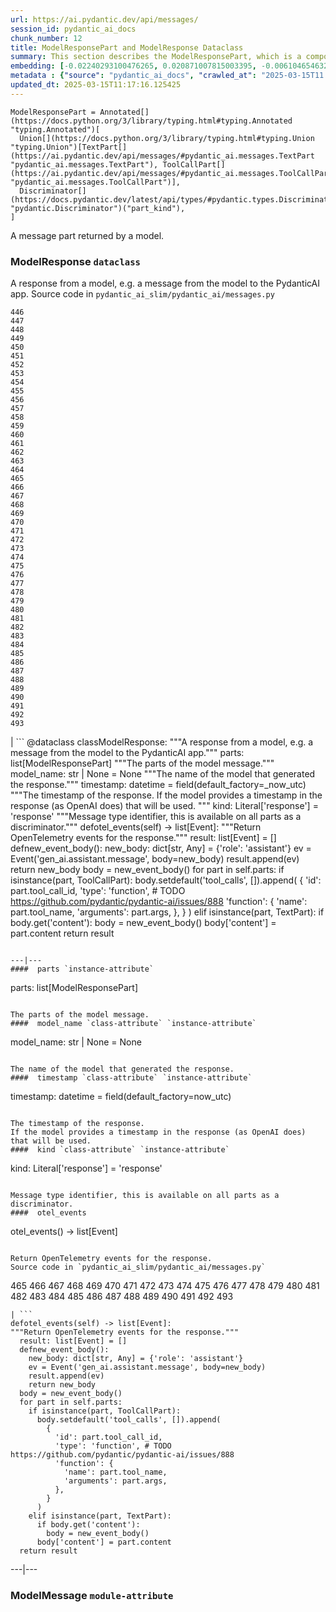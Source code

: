 ```yaml
---
url: https://ai.pydantic.dev/api/messages/
session_id: pydantic_ai_docs
chunk_number: 12
title: ModelResponsePart and ModelResponse Dataclass
summary: This section describes the ModelResponsePart, which is a component returned by a model, consisting of either a TextPart or ToolCallPart. It introduces the ModelResponse dataclass that represents a message from the model to the PydanticAI application.
embedding: [-0.02240293100476265, 0.020871007815003395, -0.006104654632508755, -0.026791371405124664, 0.022575704380869865, -0.0035245742183178663, -0.04141950607299805, -0.027206026017665863, -0.010573722422122955, -0.016862668097019196, -0.007838145829737186, -0.07445374876260757, 0.016678376123309135, -0.025247929617762566, -0.03367926552891731, -0.007987882941961288, 0.017277324572205544, 0.0388394258916378, 0.01841762661933899, 0.03874727711081505, 0.026238495483994484, -0.003763577202335, 0.01936212182044983, -0.013292021118104458, 0.018855320289731026, 0.00520047452300787, -0.024718090891838074, 0.03013165295124054, -0.0018486736807972193, -0.0196270402520895, 0.022045865654945374, -0.024096107110381126, -0.014789389446377754, -0.015526555478572845, -0.015111899003386497, -0.007221921347081661, -0.024718090891838074, -0.008321911096572876, -0.026745297014713287, -0.005744710098952055, -0.0303159449249506, -0.03773367404937744, 0.007711445447057486, 0.015918174758553505, -0.04264043644070625, 0.01792234368622303, 0.0028651561588048935, 0.02748246304690838, -0.010959582403302193, 0.04842257872223854, -0.024879347532987595, 0.012359045445919037, 0.025017565116286278, -0.0064732376486063, -0.016240684315562248, -0.03817136958241463, -0.050219420343637466, 0.04823828861117363, 0.016229165717959404, -0.02971699833869934, -0.009249127469956875, -0.02557043917477131, -0.03635149076581001, -0.001323155127465725, 0.00834494736045599, -0.04293990880250931, -0.04515140876173973, 0.03275780752301216, -0.018982019275426865, -0.005977954249829054, 0.03356408327817917, 0.014754834584891796, -0.05952614173293114, 0.01619461178779602, -0.01913175731897354, -0.023566270247101784, -0.0071585713885724545, 0.05542565509676933, 0.0036570336669683456, -0.027113880962133408, -0.011794652789831161, 0.030454162508249283, 0.006352296099066734, -0.0013296341057866812, -0.021527545526623726, -0.012186273001134396, -0.049482256174087524, -0.006311982404440641, -0.030016470700502396, -0.027021734043955803, -0.05012727528810501, 0.006513551343232393, -0.036535780876874924, 0.00184579414781183, 0.059756506234407425, -0.034255173057317734, -0.061691563576459885, -0.010268489830195904, 0.010176343843340874, -0.016712931916117668, 0.013603013008832932, -0.03409392014145851, -0.034393392503261566, 0.021573618054389954, -0.00029983356944285333, -0.005433718208223581, 0.03989909961819649, -0.00643292348831892, -0.03607505187392235, 0.0053415726870298386, -0.07703383266925812, 0.02295580506324768, 0.02667618915438652, 0.021228071302175522, -0.06026330590248108, -0.026814406737685204, -0.03301120549440384, 0.046994321048259735, 0.013372648507356644, -0.0028795539401471615, -0.03469286859035492, 0.019511858001351357, 0.01590665616095066, 0.005675600841641426, -0.03372533619403839, 0.023128578439354897, -0.007273753639310598, -0.02203434705734253, -0.07611237466335297, 0.014616616070270538, 0.02088252641260624, 0.004057291429489851, -0.018152708187699318, -0.03676614537835121, -0.01745009794831276, -0.005949158687144518, -0.02494845539331436, -0.015319227240979671, -0.034255173057317734, 0.02612331323325634, 0.011990463361144066, -0.025501329451799393, -0.03139865770936012, 0.016655340790748596, -0.026468859985470772, -0.008321911096572876, -0.019891958683729172, -0.03913889825344086, -0.011955908499658108, 0.0007386056240648031, 0.020767344161868095, 0.030592381954193115, -0.03236618638038635, 0.01476635318249464, -0.01564173772931099, -0.021734872832894325, 0.013718195259571075, 0.031122220680117607, 0.00790149625390768, -0.024902382865548134, 0.0045122611336410046, 0.0055172257125377655, -0.05413561686873436, 0.012336009182035923, -0.034623757004737854, 0.01163339801132679, -0.010590999387204647, 0.011339684017002583, -0.046579666435718536, -0.08560337871313095, -0.012105644680559635, 0.006444442085921764, -0.05639318749308586, -0.013798822648823261, -0.01496216282248497, -0.018152708187699318, -0.051186952739953995, -0.04842257872223854, -0.039576590061187744, -0.024280399084091187, -0.008903580717742443, 0.0010596758220344782, -0.09108605235815048, -0.026169387623667717, 0.015399854630231857, -0.020767344161868095, 0.009560119360685349, 0.06459415704011917, -0.006064340937882662, 0.042985983192920685, -0.003590803826227784, 0.009053317829966545, 0.058236099779605865, 0.005885808262974024, -0.018452182412147522, -0.018118154257535934, 0.03522270545363426, -0.025201857089996338, 0.008604107424616814, 0.023750562220811844, 0.04346974566578865, 0.04446031525731087, 0.021999793127179146, -0.04190326854586601, -0.001618309412151575, -0.027021734043955803, -0.019488820806145668, 0.03743420168757439, -0.03877031430602074, 0.019638558849692345, 0.013464794494211674, -0.0396687351167202, 0.033080317080020905, -0.05049585923552513, -0.023934852331876755, -0.021032262593507767, -0.06689780205488205, -0.015319227240979671, -0.0014354577288031578, 0.025662586092948914, -0.01595272868871689, 0.06878678500652313, 0.06279731541872025, -0.03167509287595749, -0.00872504897415638, 0.003446826245635748, 0.008431334048509598, -0.03775671124458313, -0.015710847452282906, 0.007515635807067156, -0.007394694723188877, -0.022759994491934776, 0.0005838295910507441, -0.04671788588166237, -0.01621764898300171, -0.07242654263973236, 0.013487830758094788, -0.004132159985601902, 0.05814395472407341, -0.021020743995904922, 0.005168799310922623, 0.0015664773527532816, 0.0012641241773962975, 0.05114087834954262, 0.03280387818813324, 4.143858313909732e-05, 0.014720279723405838, -0.04920581728219986, 0.01584906503558159, 0.056899987161159515, 0.09739803522825241, -0.03374837338924408, 0.01721973344683647, 0.003487139940261841, -0.02028357796370983, 0.005764867179095745, -0.018406109884381294, 0.023750562220811844, -0.025662586092948914, -0.017300359904766083, 0.006830302067101002, 0.011253297328948975, -0.044506385922431946, 0.0038499636575579643, -0.013107730075716972, -0.028910722583532333, 0.01629827544093132, -0.04634930193424225, 0.002061760751530528, -0.034808047115802765, -0.006830302067101002, -0.008028196170926094, 0.03547610715031624, -0.0004016977909486741, -0.031721167266368866, 0.008886303752660751, 0.00652506947517395, 0.02895679511129856, 0.03614416345953941, -0.05358274281024933, 0.032089751213788986, 0.004232944454997778, 0.030154690146446228, -0.009600433520972729, -0.03718079999089241, 0.017645906656980515, 0.02494845539331436, -0.032112784683704376, -0.016528639942407608, 0.001463533379137516, 0.036305416375398636, -0.002624713582918048, 0.010147548280656338, -0.061138689517974854, 0.009001486003398895, -0.007112498395144939, 0.04132736101746559, -0.011932872235774994, 0.03775671124458313, -0.021469954401254654, 0.021009225398302078, -0.016125502064824104, -0.0007846784428693354, -0.002385710598900914, -0.006093136500567198, 0.030200762674212456, 0.01658623106777668, -0.019108720123767853, -0.004405717831104994, -0.0503576397895813, 0.022437484934926033, 0.017415542155504227, -0.034001775085926056, -0.03280387818813324, -0.05123302340507507, -0.015918174758553505, 0.021446919068694115, 0.015123417600989342, 0.0361671969294548, 0.004368283320218325, -0.009335514158010483, 0.004869326017796993, -0.01485849916934967, -0.02334742434322834, -0.020030178129673004, 0.0316520594060421, -0.030638454481959343, -0.007394694723188877, -0.009727133437991142, 0.010055402293801308, -0.00804547406733036, -0.042594362050294876, -0.044898007065057755, 0.027966229245066643, 0.04155772179365158, 0.001972494414076209, -0.05224662646651268, 0.019604003056883812, 0.005669842008501291, 0.07242654263973236, 0.011760098859667778, 0.012462710030376911, -0.06920143961906433, 0.0019048249814659357, -0.035936832427978516, -0.015814511105418205, 0.006887893192470074, 0.06565383076667786, -0.02059457078576088, 0.009623469784855843, 0.009347032755613327, 0.005609371233731508, 0.03750331327319145, -0.009110908955335617, -0.008264319971203804, -0.008511961437761784, 0.0007227680762298405, 0.024119144305586815, 0.0010812724940478802, -0.0016471048584207892, -0.0454278439283371, -0.0006403408478945494, 0.04144253954291344, 0.0031531115528196096, 0.000366063293768093, 0.020813416689634323, -0.02725209854543209, -0.05224662646651268, 0.013487830758094788, -0.02879554033279419, -0.01810663565993309, -0.015710847452282906, -0.019604003056883812, -0.02803533710539341, -0.015388336963951588, -0.019454266875982285, -0.02667618915438652, -0.020064732059836388, -0.05031156912446022, -0.007555949501693249, 0.050449784845113754, 0.02842695638537407, 0.014927607960999012, -0.031721167266368866, -0.007567468099296093, 0.020548498257994652, -0.024303436279296875, -0.01679355837404728, -0.032711733132600784, 0.04035982862114906, 0.016862668097019196, -0.0445985309779644, -0.03409392014145851, 0.011754339560866356, 0.009554360061883926, 0.03584468737244606, 0.003012013388797641, 0.025086674839258194, 0.0314447283744812, -0.019500339403748512, 0.004811734892427921, -0.005943399388343096, 0.011662193574011326, 0.02381967008113861, -0.03139865770936012, 0.04975869506597519, 0.01554959174245596, 0.025086674839258194, 0.04257132485508919, 0.024718090891838074, 0.05533351004123688, -0.03070756420493126, -0.004578490741550922, -0.011120837181806564, 0.003403632901608944, -0.05782144516706467, 0.01457054354250431, 0.019189348444342613, 0.028933757916092873, -0.005330054555088282, -0.015492000617086887, -0.0758359357714653, -0.03132954612374306, -0.001629827544093132, -0.02441861853003502, 0.05657747760415077, 0.021285662427544594, -0.06155334785580635, 0.024326471611857414, -0.03775671124458313, -0.030085580423474312, -0.0032510163728147745, 0.0441838763654232, -0.021216554567217827, 0.03982999175786972, -0.04208756238222122, 0.0006676965858787298, 0.007584745064377785, -0.02819659374654293, -0.009105149656534195, 0.04722468554973602, -0.011610361747443676, 0.005960676819086075, 0.03427821025252342, -0.031214365735650063, 0.008782640099525452, 0.010475817136466503, 0.017173660919070244, 0.0305232722312212, -0.01000932976603508, 0.019454266875982285, 0.03167509287595749, -0.045819465070962906, -0.026445824652910233, -0.031122220680117607, -0.04591161012649536, 0.04634930193424225, 0.026537969708442688, 0.07228832691907883, -0.023704487830400467, 0.012174754403531551, 0.000980488141067326, 0.013706676661968231, -0.008506202138960361, -0.062060147523880005, -0.05906541272997856, -0.0061680045910179615, -0.0220919381827116, -0.01637890376150608, 0.024073071777820587, 0.014593579806387424, 0.024096107110381126, 0.038378696888685226, 0.005304138641804457, 0.02028357796370983, -0.037848856300115585, 0.0413043238222599, 0.01564173772931099, 0.013983114622533321, 0.00643292348831892, 0.010855918750166893, -0.018832283094525337, -0.03050023689866066, -0.0341169573366642, -0.05551780015230179, 0.03388659283518791, -0.02536311186850071, -0.022725440561771393, 0.006738156545907259, -0.005091051571071148, -0.02764371782541275, -0.001629827544093132, 0.03377141058444977, -0.010326080955564976, 0.04611893743276596, -0.003818288678303361, -0.0470634326338768, -0.014547507278621197, 0.006191041320562363, -0.0503576397895813, -0.04084359481930733, -0.010567963123321533, -0.002152466680854559, 0.03374837338924408, 0.041672904044389725, 0.0222992654889822, 0.01505430880934, 0.048883307725191116, -0.011034451425075531, 0.059019338339567184, -0.04137343168258667, 0.025593476369976997, 0.004460429307073355, 0.009790483862161636, -0.013418721966445446, 0.019891958683729172, -0.010550686158239841, 0.003651274600997567, 0.00034986581886187196, 0.009093631990253925, 0.025593476369976997, -0.01333809457719326, 0.011990463361144066, -0.02497149258852005, -0.009986293502151966, 0.008678975515067577, -0.0077978321351110935, 0.0015189647674560547, -0.024879347532987595, 0.006985798012465239, 0.06399520486593246, 0.005756228696554899, 0.036121126264333725, -0.0009351351764053106, 0.012416636571288109, 0.011990463361144066, 0.018532808870077133, -0.013660604134202003, 0.006231355015188456, -0.008719289675354958, -0.009692578576505184, 0.04399958625435829, 0.0026736659929156303, 0.010815604589879513, 0.004224305506795645, 0.04181112349033356, -0.034808047115802765, 0.011408792808651924, 0.01487001683562994, 0.0023439570795744658, 0.018198780715465546, -0.02858821302652359, 0.04342367500066757, -0.06878678500652313, -0.0036829495802521706, 0.020548498257994652, -0.024879347532987595, -0.0002935345401056111, 0.014593579806387424, 0.011328165419399738, 0.02077886089682579, -0.005960676819086075, 0.033080317080020905, 0.05759108066558838, -0.060355450958013535, 0.009312477894127369, 0.023704487830400467, 0.016044875606894493, -0.019719185307621956, 0.008160656318068504, 0.010314562357962132, -0.0030811228789389133, -0.0045266589149832726, -0.043746184557676315, -0.03377141058444977, -0.012831293046474457, 0.03160598501563072, -0.013960077427327633, -0.005033460445702076, -0.002559923566877842, 0.0004456109891179949, -0.02596205845475197, 0.00522063160315156, 0.009571637958288193, -0.03089185617864132, -0.0013908245600759983, 0.0025987974368035793, 0.004748384468257427, 0.003248136956244707, -0.009485251270234585, 0.023520197719335556, -0.02557043917477131, -0.019108720123767853, -0.002855077851563692, -0.020156878978013992, -0.012036535888910294, 0.01314228493720293, 0.01535378210246563, -0.01742706075310707, 0.014455361291766167, 0.047408975660800934, 0.005131365265697241, -0.035176631063222885, 0.01582602970302105, -0.012324491515755653, 0.005482670851051807, 0.02821962907910347, 0.01006116159260273, -0.04745505005121231, 0.02439558133482933, 0.0030235317535698414, 0.019108720123767853, -0.0018501135054975748, -0.02976307086646557, -0.013591495342552662, -0.026215460151433945, -0.007970605976879597, -0.007256476208567619, 0.05298379436135292, -0.013015584088861942, 0.003400753252208233, 0.023335905745625496, 0.03317246213555336, 0.001413141144439578, 0.0012065331684425473, 0.012543337419629097, -0.0130501389503479, 0.0016615026397630572, 0.011328165419399738, 0.030246835201978683, 0.02992432564496994, 0.004025616683065891, 0.06178371235728264, -0.01505430880934, -0.014351697638630867, 0.028634285554289818, 0.029693961143493652, 0.0031646299175918102, 0.00421854667365551, -0.007049148436635733, -0.006490514613687992, 0.05026549473404884, 0.03395570069551468, -0.001936500077135861, 0.020479388535022736, -0.008275838568806648, -0.0023309988901019096, 0.03598290681838989, -0.018267890438437462, 0.008235524408519268, 0.015123417600989342, -0.030269872397184372, -0.006392609793692827, 0.009110908955335617, -0.0023813911247998476, -0.0005859892698936164, 0.008897822350263596, 0.023047950118780136, 0.007561708800494671, 0.008172173984348774, -0.06565383076667786, 0.0061968001537024975, -0.019511858001351357, 0.00709522096440196, 0.0005715914885513484, 0.03455464914441109, 0.013890968635678291, -0.01016482524573803, 0.014720279723405838, 0.002102074446156621, -0.0117658581584692, 0.024556836113333702, 0.04194934293627739, 0.004379801452159882, 0.027113880962133408, 0.00839677918702364, 0.00143473781645298, -0.013038620352745056, -0.013315057381987572, 0.05068014934659004, -0.018935946747660637, -0.00977320596575737, -0.05127909779548645, 0.005649684928357601, 0.02861124835908413, -0.018279409036040306, 0.025593476369976997, -0.003202063962817192, -0.0014476957730948925, 0.004854928236454725, -0.004273258149623871, -0.05952614173293114, -0.04846865311264992, -0.022518113255500793, 0.042410071939229965, -0.0010100036161020398, -0.014075259678065777, 0.008707771077752113, 0.0069973161444067955, -0.053674887865781784, -0.010222416371107101, -0.021481472998857498, -0.030408089980483055, 0.0046418411657214165, 0.004192630760371685, 0.016551677137613297, -0.019246939569711685, 0.013280503451824188, 0.030569344758987427, -0.024096107110381126, -0.0526152104139328, -0.018982019275426865, 0.003608081256970763, 0.039369262754917145, -0.04284776374697685, -0.005747589748352766, -0.005931881256401539, 0.02462594583630562, 0.010326080955564976, -0.01267003733664751, -0.015779955312609673, 0.03259655088186264, 0.0037664566189050674, 0.0064732376486063, 0.011564289219677448, -0.045819465070962906, -0.029693961143493652, 0.05948006734251976, 0.002387150190770626, 0.019039610400795937, -0.01485849916934967, 0.023750562220811844, -0.013579976744949818, -0.028449993580579758, -0.0036973473615944386, -0.014063742011785507, -0.044506385922431946, 0.0018774692434817553, -0.00834494736045599, 0.027298172935843468, -0.008212488144636154, 0.012105644680559635, 0.014109814539551735, -0.025777768343687057, -0.0032423778902739286, -0.019742222502827644, -0.03319549933075905, 0.03568343445658684, -0.031007038429379463, 0.009249127469956875, 0.0010323200840502977, 0.00638109166175127, 0.008275838568806648, -0.022126493975520134, -0.011616121046245098, 0.008085787296295166, 0.004532418213784695, -0.0005748309777118266, -0.0526152104139328, 0.011155392043292522, 0.02172335609793663, -0.009934461675584316, -0.01582602970302105, 0.03941533714532852, -0.010504612699151039, -0.015330745838582516, 0.019189348444342613, 0.006945484317839146, 0.000441651587607339, -0.051371242851018906, 0.001110787969082594, 0.010671626776456833, -0.009790483862161636, 0.014535988681018353, 0.05054193362593651, -0.030246835201978683, 0.02515578456223011, 0.006162245757877827, 0.033425863832235336, 0.008287356235086918, -0.016448011621832848, 0.0022374135442078114, 0.012520301155745983, -0.014708762057125568, 0.025869913399219513, -0.007866941392421722, -0.017968416213989258, -0.013372648507356644, -0.020260542631149292, -0.007786314003169537, -0.012220826931297779, 0.001665821997448802, 0.010516131296753883, 0.016528639942407608, 0.03354104608297348, -0.020560014992952347, 0.023750562220811844, -0.09315933287143707, -0.021285662427544594, 0.050403714179992676, -0.014524470083415508, 0.025294002145528793, -0.01841762661933899, -0.025086674839258194, 0.00839677918702364, -0.003760697552934289, -0.044898007065057755, 0.016471048817038536, -0.02258722111582756, 0.016632303595542908, -0.007267994340509176, 0.041834160685539246, -0.008016678504645824, -0.009496768936514854, -0.01458206120878458, 0.02441861853003502, -0.031559910625219345, 0.007780555170029402, 0.011990463361144066, -0.018452182412147522, 0.00038694008253514767, -0.04077448323369026, -0.026561006903648376, -0.01703544147312641, 0.012289936654269695, 0.04651055485010147, -0.03646667301654816, 0.005960676819086075, 0.020951634272933006, -0.004149437416344881, 0.010959582403302193, -0.046026792377233505, 0.044713713228702545, 0.008886303752660751, 0.017542243003845215, 0.026745297014713287, -0.023589305579662323, 0.03655881807208061, -0.0031243159901350737, -0.013222912326455116, -0.004782939329743385, 0.028933757916092873, 0.015768438577651978, -0.017876271158456802, -0.017668943852186203, -0.023209204897284508, 0.01823333650827408, -0.014789389446377754, -0.004086086992174387, -0.010141788981854916, 0.003705986076965928, 0.05772930011153221, 0.050403714179992676, -0.0614611990749836, -0.03381748124957085, 0.013188357464969158, -0.009934461675584316, -0.006041304208338261, 0.021366290748119354, -0.01821029931306839, -0.014075259678065777, 0.006093136500567198, 0.005989472381770611, -0.007763277739286423, -0.01045278087258339, -0.02365841530263424, -0.022045865654945374, -0.01668989472091198, 0.021297181025147438, -0.02281758561730385, -0.026422787457704544, -0.01802600733935833, 0.03397873789072037, 0.009727133437991142, 0.0303159449249506, -0.032919060438871384, 0.00757898623123765, 0.038033150136470795, -0.007365899160504341, 0.012508782558143139, 0.03033898025751114, -0.028542138636112213, 0.008926616981625557, 0.00011455225467216223, -0.007544431369751692, 0.03107614628970623, 0.04266347363591194, 0.02918715961277485, 0.0020675198175013065, -0.024073071777820587, -0.01812967285513878, -0.05418168753385544, 0.0009934460977092385, -0.022161047905683517, -0.016655340790748596, 0.038240477442741394, -0.020928598940372467, 0.002505212090909481, 0.04114306718111038, -0.025501329451799393, -0.01936212182044983, -0.0022086179815232754, -0.013222912326455116, -0.022391412407159805, 0.008655939251184464, 0.0019033851567655802, 0.03358711674809456, 0.012255381792783737, 0.026445824652910233, 0.0005564737948589027, 0.03220493346452713, -0.05238484591245651, -0.01936212182044983, 0.09693730622529984, -0.01847521774470806, -0.00177380524110049, 0.0008768241968937218, -0.03715776652097702, 0.028657320886850357, 0.008143378421664238, -0.00591460382565856, 0.015572628006339073, 0.052108410745859146, -0.015342263504862785, 0.018717100843787193, 0.013395685702562332, -0.02125110849738121, 0.013119247741997242, 0.008926616981625557, -0.0235317163169384, 0.016436494886875153, -0.042041487991809845, 0.002477856120094657, 0.006634492427110672, -0.0046706367284059525, -0.04123521223664284, -0.028265701606869698, -0.0035850447602570057, -0.009992052800953388, 0.04561213403940201, -0.004065930377691984, -0.018832283094525337, -0.021181998774409294, 0.009364309720695019, -0.003176148049533367, 0.01913175731897354, -0.02895679511129856, 0.0015808751340955496, 0.01592969335615635, 0.005358850117772818, 0.014800908043980598, -0.003858602372929454, 0.022414447739720345, -0.006789988372474909, -0.03531485050916672, -0.05284557491540909, 0.0305232722312212, -0.037088654935359955, 0.03321853652596474, -0.03245833143591881, -0.01818726398050785, -0.014201960526406765, -0.04422995075583458, -0.022829104214906693, -0.017254287376999855, -0.01954641193151474, 0.07546734809875488, -0.010447021573781967, 0.017784126102924347, 0.03798707574605942, -0.006582660600543022, -0.002892511896789074, 0.044898007065057755, 0.014996717683970928, 0.012520301155745983, 0.026929588988423347, 0.0365818552672863, -0.010930786840617657, 0.015918174758553505, 0.016931777819991112, 0.001200773986056447, 0.02994736097753048, 0.0024965733755379915, 0.00961771048605442, 0.02030661515891552, -0.012071090750396252, 0.0036685517989099026, 0.023727525025606155, 0.04139646887779236, -0.01837155409157276, 0.019120238721370697, -0.01640193909406662, -0.008598348125815392, 0.03681221976876259, 0.05381310358643532, -0.010567963123321533, 0.027735864743590355, 0.008909340016543865, 0.047362904995679855, -0.006311982404440641, -0.03264262527227402, 0.009778965264558792, 0.006870615761727095, -0.0077402410097420216, 0.018486736342310905, -0.008016678504645824, 0.039369262754917145, 0.005286861211061478, 0.002462018746882677, 0.0024389822501689196, -0.02051394246518612, -0.02494845539331436, -0.04441424086689949, -0.017208214849233627, -0.017910825088620186, -0.0011597403790801764, -0.019903477281332016, -0.010792568325996399, 0.01936212182044983, -0.021815501153469086, 0.031559910625219345, 0.0008012359030544758, 0.002483615418896079, -0.030799709260463715, 0.04010642692446709, 0.02164272777736187, -0.0038269273936748505, 0.00038262075395323336, -0.01784171722829342, -0.05436598137021065, 0.006438682787120342, 0.05256913974881172, -0.016286756843328476, 0.014178924262523651, -0.01894746534526348, 0.009128185920417309, 0.004227185156196356, -0.013948559761047363, 0.026584042236208916, 0.0014304184587672353, -0.02193068340420723, 0.03089185617864132, -0.003086881944909692, 0.05326022952795029, 0.03301120549440384, -0.013649086467921734, -0.005347331985831261, -0.0046735163778066635, 0.04284776374697685, -0.015595664270222187, 0.012589409947395325, 0.032665662467479706, -0.011967426165938377, 0.013292021118104458, 0.020053213462233543, 0.009755929000675678, 0.012589409947395325, -0.003012013388797641, 0.020456351339817047, 0.004408597014844418, -0.005908844992518425, -0.01985740475356579, -0.01946578547358513, -0.010268489830195904, 0.007515635807067156, 0.021343253552913666, 0.028058374300599098, -0.04558910056948662, 0.03738813102245331, -0.009588914923369884, -0.003786613466218114, 0.050449784845113754, -0.012220826931297779, -0.018279409036040306, -0.007452285848557949, 0.02709084376692772, -0.019223902374505997, -0.026722261682152748, -0.00804547406733036, 0.019166311249136925, -0.02743639051914215, 0.03418606519699097, 0.014651170931756496, 0.017991453409194946, -0.02266784943640232, 0.0196270402520895, -0.0014426566194742918, -0.00977320596575737, 0.04310116544365883, 0.008281596936285496, -0.04017553851008415, 0.018901392817497253, 0.0007724403403699398, 0.011909835040569305, 0.004088966641575098, 0.03980695456266403, -0.017968416213989258, 0.00030739238718524575, 0.0038499636575579643, -0.01344175823032856, 0.004782939329743385, -0.016367385163903236, 0.0026808648835867643, 0.006646010559052229, -0.041120029985904694, -0.021020743995904922, 0.0006396209355443716, -0.04314723610877991, 0.009070594795048237, 0.04503622651100159, 0.0033777167554944754, 0.02441861853003502, 0.03204367682337761, 0.0025944781955331564, -0.012508782558143139, 0.0063177417032420635, 0.015492000617086887, -0.0009790483163669705, 0.03126043826341629, 0.021976755931973457, 0.015284672379493713, 0.0396687351167202, 0.0009063396137207747, -0.004192630760371685, -0.009410382248461246, -0.005520104896277189, 0.00757898623123765, 0.024142181500792503, -0.03503841161727905, 0.03492322936654091, 0.00757898623123765, -0.04399958625435829, -0.013522385619580746, -0.02667618915438652, -0.009882628917694092, -0.014294106513261795, -0.02334742434322834, 0.0008350706775672734, -0.009300959296524525, -0.019961068406701088, -0.004875084850937128, 0.0087883984670043, -0.018567364662885666, 0.012439673766493797, 0.030085580423474312, 0.006029786076396704, 0.0054740323685109615, 0.05966435745358467, 3.2304997148457915e-05, -0.006841820199042559, 0.009727133437991142, -0.019189348444342613, 0.009323995560407639, -0.0014484156854450703, 0.042248815298080444, -0.025455256924033165, 0.022149529308080673, -0.0077690365724265575, 0.004912519361823797, 0.0055028279311954975, 0.018832283094525337, 0.0415116511285305, -0.009203054942190647, 0.013096211478114128, 0.00795332808047533, 0.028150519356131554, 0.006928206887096167, 0.013948559761047363, 0.01689722202718258, -0.01040094904601574, -0.015296190977096558, 0.024165216833353043, -0.012934956699609756, 0.03259655088186264, -0.008719289675354958, 0.03780278563499451, 0.048883307725191116, 0.013660604134202003, -0.031191328540444374, 0.0240500345826149, -0.007400454021990299, -0.004863566718995571, -0.003072484163567424, 0.0061507271602749825, -0.0211704820394516, -0.017588315531611443, -0.03660489246249199, 0.018901392817497253, -0.011771616525948048, -0.001950897858478129, 0.006559623870998621, 0.020421797409653664, 0.013983114622533321, -0.008609866723418236, -0.033057279884815216, 0.016436494886875153, 0.012981029227375984, -0.004785818979144096, -0.017887789756059647, -0.004025616683065891, -0.016448011621832848, 0.0030811228789389133, -0.0017824439564719796, 0.0032107026781886816, 0.03128347545862198, -0.011719784699380398, -0.0053415726870298386, -0.00032718933653086424, 0.03856298699975014, -0.010855918750166893, 0.02838088385760784, 0.0238427072763443, -0.02513274736702442, -0.015837546437978745, -0.033287644386291504, 0.024119144305586815, 0.04464460536837578, 0.0013641887344419956, 0.00505649670958519, 0.015918174758553505, -0.01220930926501751, -0.005931881256401539, -0.009393105283379555, -0.006265909411013126, -0.045105334371328354, 0.042801689356565475, 0.008321911096572876, 0.030776673927903175, -0.025386149063706398, -0.005831096787005663, 0.032112784683704376, -0.035752542316913605, -0.03252744302153587, 0.005036340095102787, -0.05054193362593651, 0.005583455320447683, -0.005511466413736343, 0.04466764256358147, -0.0030523273162543774, -0.02939448691904545, 0.006219836883246899, 0.01703544147312641, 0.018072081729769707, 0.025639548897743225, -0.013211393728852272, 0.03635149076581001, 0.016908740624785423, 0.026837443932890892, 0.01353390421718359, 0.007049148436635733, 0.043930474668741226, -0.02727513574063778, 0.0030523273162543774, -0.023289833217859268, -0.03377141058444977, 0.0003653434105217457, 0.0027168591041117907, -0.006093136500567198, -0.0029659406282007694, 0.011466383934020996, 0.0099690156057477, 0.00757898623123765, -0.020709753036499023, -0.009606191888451576, 0.03333371877670288, -0.012497263960540295, -0.05247699096798897, 0.03218189626932144, -0.016805076971650124, 0.001449855393730104, 0.03107614628970623, 0.005854133516550064, 0.007371658459305763, 0.004425874445587397, -0.018912911415100098, -0.04072841256856918, 0.008166415616869926, -0.010988377965986729, 0.02090556174516678, 0.0037923725321888924, -0.036489710211753845, -0.013867932371795177, 0.0011352641740813851, -0.006813024636358023, -0.012220826931297779, -0.04188023507595062, 0.01721973344683647, 0.01285432931035757, 0.02766675502061844, -0.004964351188391447, -0.02295580506324768, 0.011051728390157223, 0.007970605976879597, 0.01876317337155342, -0.00397090520709753, 0.005154401529580355, 0.0007803591433912516, -0.0062716687098145485, 0.0014397769700735807, -0.020375724881887436, -0.02628456987440586, 0.008080028928816319, -0.030200762674212456, 0.014743316918611526, -0.017150623723864555, -0.05399739742279053, 0.006548105739057064, 0.02402699925005436, 0.013188357464969158, -0.02248355746269226, -0.012094127014279366, 0.025409184396266937, 0.03833262249827385, 0.0032798119354993105, 0.02004169672727585, -0.005655444227159023, 0.012094127014279366, -0.02667618915438652, -0.003248136956244707, 0.004454670008271933, 0.038240477442741394, 0.015595664270222187, -0.008995726704597473, 0.0061104134656488895, -0.0023094022180885077, 0.003973784390836954, -0.02686047926545143, 0.0014548946637660265, 0.01487001683562994, 0.012382082641124725, -0.012336009182035923, 0.01629827544093132, 0.04072841256856918, 0.03722687438130379, -0.008080028928816319, -0.03218189626932144, -0.011247538030147552, 0.014397770166397095, 0.00047944573452696204, -0.040313757956027985, -0.00662873312830925, -0.006277427542954683, -0.0009027401683852077, 0.014489916153252125, 0.013176838867366314, 0.017784126102924347, -0.025501329451799393, -0.04379225894808769, 0.007077943999320269, -0.005114087834954262, -0.00388739793561399, 0.0036282381042838097, 0.005223510786890984, -0.007636577356606722, 0.006029786076396704, 0.01590665616095066, -0.004854928236454725, -0.00877688080072403, 0.010878955014050007, 0.010562203824520111, -0.018152708187699318, 0.010665868408977985, 0.009087872691452503, -0.001452735043130815, 0.009963257238268852, 0.007889977656304836, -0.03255048021674156, -0.018636474385857582, 0.03409392014145851, 0.04496711492538452, -0.0004056571633554995, 0.0044633084908127785, -0.016252202913165092, 0.0020099286921322346, 0.01574540138244629, -0.002444741316139698, 0.023681452497839928, 0.022287748754024506, -0.011644916608929634, 0.0008854628540575504, 0.0052811019122600555, 0.007020352873951197, -0.012704592198133469, -0.01496216282248497, -0.021055299788713455, 0.04920581728219986, 0.00049384351586923, -0.021976755931973457, 0.055379584431648254, -0.01143758837133646, 0.020191432908177376, -0.009496768936514854, 0.0009423340670764446, -0.0078611820936203, 0.01181768998503685, -0.019373638555407524, 0.04135039448738098, 0.025201857089996338, 0.02180398255586624, -0.03255048021674156, -0.04208756238222122, -0.010539167560636997, 0.011558529920876026, 0.013130766339600086, 0.016540158540010452, -0.007907255552709103, -0.013315057381987572, -0.02308250591158867, -0.006893652491271496, 0.03807922080159187, -0.010274249128997326, 0.00834494736045599, 0.0287725031375885, -0.017404023557901382, -0.024119144305586815, -0.03413999080657959, 0.0017939622048288584, -0.024718090891838074, 0.0018083598697558045, -0.00429053558036685, -0.002423144644126296, 0.02418825402855873, 0.010303044691681862, -0.007982123643159866, -0.005977954249829054, 0.03319549933075905, -0.0197307039052248, -0.04609590023756027, -0.0034928990062326193, 0.018694065511226654, 0.007820868864655495, 0.006709360983222723, 0.022080419585108757, 0.00028111645951867104, 0.001182776759378612, -0.012220826931297779, 0.03969177231192589, -0.007411972153931856, -0.004051532596349716, 0.034785013645887375, -0.018486736342310905, 0.005361729767173529, 0.04618804529309273, -0.002516730222851038, -0.03865513205528259, -0.0016600629314780235, 0.021308699622750282, -0.010239694267511368, -0.05514921993017197, 0.0013116368791088462, -0.028265701606869698, -0.005019062664359808, 0.02971699833869934, 0.007342862896621227, 0.006311982404440641, -0.04971262067556381, -0.000504641851875931, 0.027413353323936462, -0.005188956391066313, -0.009531323798000813, -0.0003725423011928797, -0.005105449352413416, 0.019684631377458572, 0.008160656318068504, -0.02028357796370983, 0.014213478192687035, 0.01525011844933033, -0.002519609872251749, 0.017288843169808388, 0.012094127014279366, -0.01334961224347353, 0.05666962265968323, 0.006162245757877827, -0.01894746534526348, 0.013948559761047363, 0.02821962907910347, -0.015791473910212517, -0.0062428731471300125, -0.00911666825413704, -0.02017991431057453, 0.006824543233960867, 0.011270574294030666, -0.0032135823275893927, -0.006409887224435806, 0.02766675502061844, 0.007728722877800465, 0.008074269630014896, -0.025685621425509453, -0.011305129155516624, -0.009226091206073761, -0.01143758837133646, -0.0007083702948875725, 0.053306303918361664, -0.0033921145368367434, -0.016885705292224884, -0.007746000308543444, -0.02957877889275551, -0.009537083096802235, 0.02824266627430916, -0.00168021977879107, -0.008915099315345287, -0.011339684017002583, 0.034577686339616776, -0.023070987313985825, 0.002400108380243182, -0.005229270085692406, -0.0013541103107854724, -0.00843709334731102, 0.002928506350144744, -0.007970605976879597, 0.029417524114251137, 0.0019249818287789822, 0.0009221771615557373, -0.0033777167554944754, -0.009606191888451576, 0.02423432655632496, -0.0016557435737922788, -0.02057153359055519, 0.00977320596575737, 0.04579642787575722, -0.01763438805937767, -0.006041304208338261, -0.013568458147346973, -0.016286756843328476, -0.055978529155254364, 0.025040602311491966, -0.014628134667873383, 0.04819221422076225, -0.020606089383363724, 0.007285271771252155, 0.0045237792655825615, 0.02017991431057453, -0.019269974902272224, 0.02536311186850071, 0.021999793127179146, -0.007550190668553114]
metadata : {"source": "pydantic_ai_docs", "crawled_at": "2025-03-15T11:17:16.125425", "url_path": "/api/messages/", "chunk_size": 4886}
updated_dt: 2025-03-15T11:17:16.125425
---
```

```
ModelResponsePart = Annotated[](https://docs.python.org/3/library/typing.html#typing.Annotated "typing.Annotated")[
  Union[](https://docs.python.org/3/library/typing.html#typing.Union "typing.Union")[TextPart[](https://ai.pydantic.dev/api/messages/#pydantic_ai.messages.TextPart "pydantic_ai.messages.TextPart"), ToolCallPart[](https://ai.pydantic.dev/api/messages/#pydantic_ai.messages.ToolCallPart "pydantic_ai.messages.ToolCallPart")],
  Discriminator[](https://docs.pydantic.dev/latest/api/types/#pydantic.types.Discriminator "pydantic.Discriminator")("part_kind"),
]

```

A message part returned by a model.
###  ModelResponse `dataclass`
A response from a model, e.g. a message from the model to the PydanticAI app.
Source code in `pydantic_ai_slim/pydantic_ai/messages.py`
```
446
447
448
449
450
451
452
453
454
455
456
457
458
459
460
461
462
463
464
465
466
467
468
469
470
471
472
473
474
475
476
477
478
479
480
481
482
483
484
485
486
487
488
489
490
491
492
493
```
| ```
@dataclass
classModelResponse:
"""A response from a model, e.g. a message from the model to the PydanticAI app."""
  parts: list[ModelResponsePart]
"""The parts of the model message."""
  model_name: str | None = None
"""The name of the model that generated the response."""
  timestamp: datetime = field(default_factory=_now_utc)
"""The timestamp of the response.
  If the model provides a timestamp in the response (as OpenAI does) that will be used.
  """
  kind: Literal['response'] = 'response'
"""Message type identifier, this is available on all parts as a discriminator."""
  defotel_events(self) -> list[Event]:
"""Return OpenTelemetry events for the response."""
    result: list[Event] = []
    defnew_event_body():
      new_body: dict[str, Any] = {'role': 'assistant'}
      ev = Event('gen_ai.assistant.message', body=new_body)
      result.append(ev)
      return new_body
    body = new_event_body()
    for part in self.parts:
      if isinstance(part, ToolCallPart):
        body.setdefault('tool_calls', []).append(
          {
            'id': part.tool_call_id,
            'type': 'function', # TODO https://github.com/pydantic/pydantic-ai/issues/888
            'function': {
              'name': part.tool_name,
              'arguments': part.args,
            },
          }
        )
      elif isinstance(part, TextPart):
        if body.get('content'):
          body = new_event_body()
        body['content'] = part.content
    return result

```
  
---|---  
####  parts `instance-attribute`
```
parts: list[](https://docs.python.org/3/library/stdtypes.html#list)[ModelResponsePart[](https://ai.pydantic.dev/api/messages/#pydantic_ai.messages.ModelResponsePart "pydantic_ai.messages.ModelResponsePart")]

```

The parts of the model message.
####  model_name `class-attribute` `instance-attribute`
```
model_name: str[](https://docs.python.org/3/library/stdtypes.html#str) | None = None

```

The name of the model that generated the response.
####  timestamp `class-attribute` `instance-attribute`
```
timestamp: datetime[](https://docs.python.org/3/library/datetime.html#datetime.datetime "datetime.datetime") = field[](https://docs.python.org/3/library/dataclasses.html#dataclasses.field "dataclasses.field")(default_factory=now_utc)

```

The timestamp of the response.
If the model provides a timestamp in the response (as OpenAI does) that will be used.
####  kind `class-attribute` `instance-attribute`
```
kind: Literal[](https://docs.python.org/3/library/typing.html#typing.Literal "typing.Literal")['response'] = 'response'

```

Message type identifier, this is available on all parts as a discriminator.
####  otel_events
```
otel_events() -> list[](https://docs.python.org/3/library/stdtypes.html#list)[Event]

```

Return OpenTelemetry events for the response.
Source code in `pydantic_ai_slim/pydantic_ai/messages.py`
```
465
466
467
468
469
470
471
472
473
474
475
476
477
478
479
480
481
482
483
484
485
486
487
488
489
490
491
492
493
```
| ```
defotel_events(self) -> list[Event]:
"""Return OpenTelemetry events for the response."""
  result: list[Event] = []
  defnew_event_body():
    new_body: dict[str, Any] = {'role': 'assistant'}
    ev = Event('gen_ai.assistant.message', body=new_body)
    result.append(ev)
    return new_body
  body = new_event_body()
  for part in self.parts:
    if isinstance(part, ToolCallPart):
      body.setdefault('tool_calls', []).append(
        {
          'id': part.tool_call_id,
          'type': 'function', # TODO https://github.com/pydantic/pydantic-ai/issues/888
          'function': {
            'name': part.tool_name,
            'arguments': part.args,
          },
        }
      )
    elif isinstance(part, TextPart):
      if body.get('content'):
        body = new_event_body()
      body['content'] = part.content
  return result

```
  
---|---  
###  ModelMessage `module-attribute`